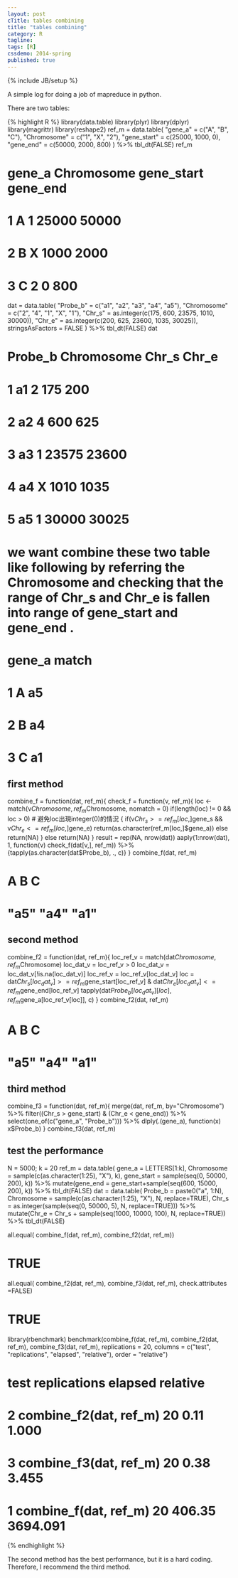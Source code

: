 ```yaml
---
layout: post
cTitle: tables combining
title: "tables combining"
category: R
tagline:
tags: [R]
cssdemo: 2014-spring
published: true
---
```

{% include JB/setup %}

A simple log for doing a job of mapreduce in python.

<!-- more -->

There are two tables:

{% highlight R %}
library(data.table)
library(plyr)
library(dplyr)
library(magrittr)
library(reshape2)
ref_m = data.table(
  "gene_a" = c("A", "B", "C"),
  "Chromosome" = c("1", "X", "2"),
  "gene_start" = c(25000, 1000, 0),
  "gene_end" = c(50000, 2000, 800)
) %>% tbl_dt(FALSE)
ref_m
#   gene_a Chromosome gene_start gene_end
# 1      A          1      25000    50000
# 2      B          X       1000     2000
# 3      C          2          0      800

dat = data.table(
  "Probe_b" = c("a1", "a2", "a3", "a4", "a5"),
  "Chromosome" = c("2", "4", "1", "X", "1"),
  "Chr_s" = as.integer(c(175, 600, 23575, 1010, 30000)),
  "Chr_e" = as.integer(c(200, 625, 23600, 1035, 30025)),
  stringsAsFactors = FALSE
) %>% tbl_dt(FALSE)
dat
#   Probe_b  Chromosome Chr_s Chr_e
# 1      a1           2   175   200
# 2      a2           4   600   625
# 3      a3           1 23575 23600
# 4      a4           X  1010  1035
# 5      a5           1 30000 30025

# we want combine these two table like following by referring the Chromosome and checking that the range of Chr_s and Chr_e is fallen into range of gene_start and gene_end .
#   gene_a  match
# 1      A  a5
# 2      B  a4
# 3      C  a1

## first method
combine_f = function(dat, ref_m){
  check_f = function(v, ref_m){
    loc <- match(v$Chromosome, ref_m$Chromosome, nomatch = 0)
    if(length(loc) != 0 && loc > 0)  # 避免loc出現integer(0)的情況
    {
      if(v$Chr_s >= ref_m[loc,]$gene_s && v$Chr_e <= ref_m[loc,]$gene_e)
        return(as.character(ref_m[loc,]$gene_a))
      else
        return(NA)
    }
    else
      return(NA)
  }
  result = rep(NA, nrow(dat))
  aaply(1:nrow(dat), 1, function(v) check_f(dat[v,], ref_m)) %>%
    {tapply(as.character(dat$Probe_b), ., c)}
}
combine_f(dat, ref_m)
#    A    B    C
# "a5" "a4" "a1"

## second method
combine_f2 = function(dat, ref_m){
  loc_ref_v = match(dat$Chromosome, ref_m$Chromosome)
  loc_dat_v = loc_ref_v > 0
  loc_dat_v = loc_dat_v[!is.na(loc_dat_v)]
  loc_ref_v = loc_ref_v[loc_dat_v]
  loc = dat$Chr_s[loc_dat_v] >= ref_m$gene_start[loc_ref_v] &
        dat$Chr_e[loc_dat_v] <= ref_m$gene_end[loc_ref_v]
  tapply(dat$Probe_b[loc_dat_v][loc], ref_m$gene_a[loc_ref_v[loc]], c)
}
combine_f2(dat, ref_m)
#    A    B    C
# "a5" "a4" "a1"

## third method
combine_f3 = function(dat, ref_m){
  merge(dat, ref_m, by="Chromosome") %>%
    filter((Chr_s > gene_start) & (Chr_e < gene_end)) %>%
    select(one_of(c("gene_a", "Probe_b"))) %>%
    dlply(.(gene_a), function(x) x$Probe_b)
}
combine_f3(dat, ref_m)

## test the performance
N = 5000; k = 20
ref_m = data.table(
  gene_a = LETTERS[1:k],
  Chromosome = sample(c(as.character(1:25), "X"), k),
  gene_start = sample(seq(0, 50000, 200), k)) %>%
  mutate(gene_end = gene_start+sample(seq(600, 15000, 200), k)) %>%
  tbl_dt(FALSE)
dat = data.table(
  Probe_b = paste0("a", 1:N),
  Chromosome = sample(c(as.character(1:25), "X"), N, replace=TRUE),
  Chr_s = as.integer(sample(seq(0, 50000, 5), N, replace=TRUE))) %>%
  mutate(Chr_e = Chr_s + sample(seq(1000, 10000, 100), N,
    replace=TRUE)) %>% tbl_dt(FALSE)

all.equal( combine_f(dat, ref_m),  combine_f2(dat, ref_m))
# TRUE
all.equal( combine_f2(dat, ref_m),  combine_f3(dat, ref_m), check.attributes =FALSE)
# TRUE

library(rbenchmark)
benchmark(combine_f(dat, ref_m), combine_f2(dat, ref_m),
  combine_f3(dat, ref_m), replications = 20,
  columns = c("test", "replications", "elapsed", "relative"),
  order = "relative")
#                     test replications elapsed relative
# 2 combine_f2(dat, ref_m)           20    0.11    1.000
# 3 combine_f3(dat, ref_m)           20    0.38    3.455
# 1  combine_f(dat, ref_m)           20  406.35 3694.091
{% endhighlight %}

The second method has the best performance, but it is a hard coding. Therefore, I recommend the third method.
